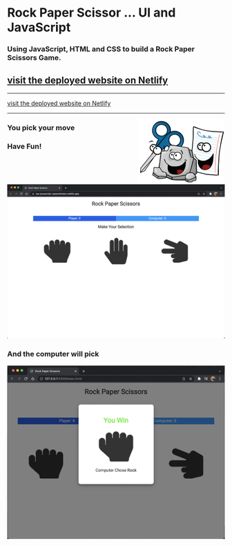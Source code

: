 # Rock Paper Scissor ... UI and JavaScript

### Using JavaScript, HTML and CSS to build a Rock Paper Scissors Game.

<a href="https://rps-javascript-caeserlondon.netlify.app" target="_blank"><h2>visit the deployed website on Netlify</h2></a>

---

<a name="visit the deployed website on Netlify"></a>

[visit the deployed website on Netlify](https://rps-javascript-caeserlondon.netlify.app)

---

<img src="gang.png" alt="drawing" width="200" align="right"/>

### You pick your move

### Have Fun!

![Screenshot](ui.png)

### And the computer will pick

![Screenshot](comp.png)
